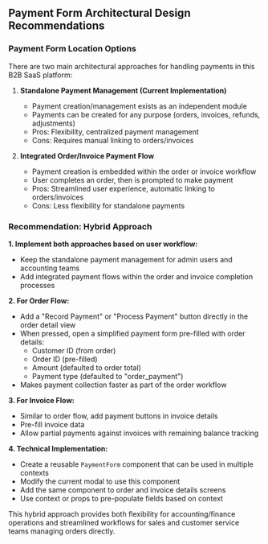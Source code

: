 ## Payment Form Architectural Design Recommendations

### Payment Form Location Options

There are two main architectural approaches for handling payments in this B2B SaaS platform:

1. **Standalone Payment Management (Current Implementation)**
   - Payment creation/management exists as an independent module
   - Payments can be created for any purpose (orders, invoices, refunds, adjustments)
   - Pros: Flexibility, centralized payment management
   - Cons: Requires manual linking to orders/invoices
   
2. **Integrated Order/Invoice Payment Flow**
   - Payment creation is embedded within the order or invoice workflow
   - User completes an order, then is prompted to make payment
   - Pros: Streamlined user experience, automatic linking to orders/invoices
   - Cons: Less flexibility for standalone payments

### Recommendation: Hybrid Approach

**1. Implement both approaches based on user workflow:**
   - Keep the standalone payment management for admin users and accounting teams
   - Add integrated payment flows within the order and invoice completion processes

**2. For Order Flow:**
   - Add a "Record Payment" or "Process Payment" button directly in the order detail view
   - When pressed, open a simplified payment form pre-filled with order details:
     - Customer ID (from order)
     - Order ID (pre-filled)
     - Amount (defaulted to order total)
     - Payment type (defaulted to "order_payment")
   - Makes payment collection faster as part of the order workflow

**3. For Invoice Flow:**
   - Similar to order flow, add payment buttons in invoice details
   - Pre-fill invoice data
   - Allow partial payments against invoices with remaining balance tracking

**4. Technical Implementation:**
   - Create a reusable `PaymentForm` component that can be used in multiple contexts
   - Modify the current modal to use this component
   - Add the same component to order and invoice details screens
   - Use context or props to pre-populate fields based on context

This hybrid approach provides both flexibility for accounting/finance operations and streamlined workflows for sales and customer service teams managing orders directly.
